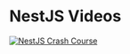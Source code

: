 # NestJS Videos

[![NestJS Crash Course](https://i.ytimg.com/vi/fqwzJSYCG8U/0.jpg)](https://youtu.be/fqwzJSYCG8U "NestJS Crash Course")

